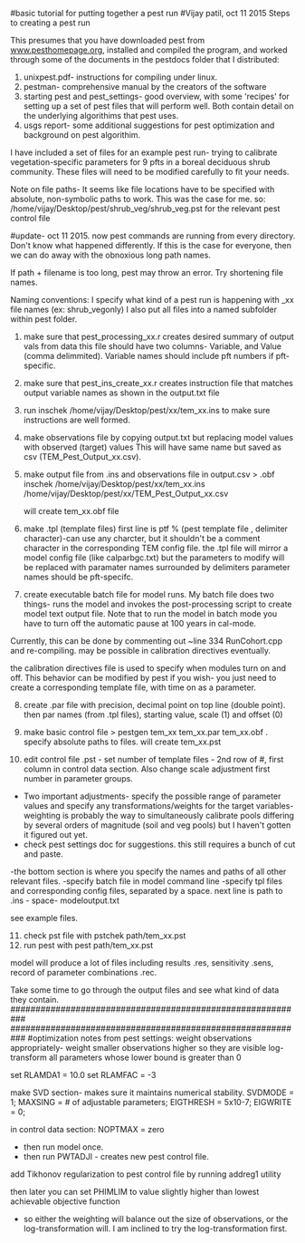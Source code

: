 #basic tutorial for putting together a pest run
#Vijay patil, oct 11 2015
Steps to creating a pest run

This presumes that you have downloaded pest from www.pesthomepage.org, installed and compiled the program, and worked through some of the documents in the pestdocs folder that I distributed:

1) unixpest.pdf- instructions for compiling under linux.
2) pestman- comprehensive manual by the creators of the software
3) starting pest and pest_settings- good overview, with some 'recipes' for setting up a set of pest files that will perform well. Both contain detail on the underlying algorithims that pest uses.
4) usgs report- some additional suggestions for pest optimization and background on pest algorithim.

I have included a set of files for an example pest run- trying to calibrate vegetation-specific parameters for 9 pfts in a boreal deciduous shrub community. These files will need to be modified carefully to fit your needs.

Note on file paths- 
It seems like file locations have to be specified with absolute, non-symbolic paths to work. 
This was the case for me. so: /home/vijay/Desktop/pest/shrub_veg/shrub_veg.pst for the relevant pest control file

#update- oct 11 2015. now pest commands are running from every directory. Don't know what happened differently. If this is the case for everyone, then we can do away with the obnoxious long path names.

If path + filename is too long, pest may throw an error. Try shortening file names.

Naming conventions:
I specify what kind of a pest run is happening with _xx file names (ex: shrub_vegonly)
I also put all files into a named subfolder within pest folder. 

1) make sure that pest_processing_xx.r creates desired summary of output vals from data
this file should have two columns- Variable, and Value (comma delimmited). 
Variable names should include pft numbers if pft-specific.

2) make sure that pest_ins_create_xx.r creates instruction file that matches output variable names as shown in the output.txt file

3) run inschek /home/vijay/Desktop/pest/xx/tem_xx.ins to make sure instructions are well formed.
4) make observations file by copying output.txt but replacing model values with observed (target) values
	This will have same name but saved as csv (TEM_Pest_Output_xx.csv).

5) make output file from .ins and observations file in output.csv > .obf
	inschek /home/vijay/Desktop/pest/xx/tem_xx.ins /home/vijay/Desktop/pest/xx/TEM_Pest_Output_xx.csv
	
	will create tem_xx.obf file
  
6) make .tpl (template files) 
	first line is ptf % (pest template file , delimiter character)-can use any charcter, but it shouldn't be a comment character in the corresponding TEM config file.
	the .tpl file will mirror a model config file (like calparbgc.txt)
	but the parameters to modify will be replaced with paramater names surrounded by delimiters
	parameter names should be pft-specifc.

7) create executable batch file for model runs. 
My batch file does two things- runs the model and invokes the post-processing script to create model text output file.
Note that to run the model in batch mode you have to turn off the automatic pause at 100 years in cal-mode.

Currently, this can be done by commenting out ~line 334 RunCohort.cpp and re-compiling.
may be possible in calibration directives eventually. 

the calibration directives file is used to specify when modules turn on and off. This behavior can be modified by pest if you wish- you just need to create a corresponding template file, with time on as a parameter.

8) create .par file with precision, decimal point on top line (double point). then par names (from .tpl files), starting value, scale (1) and offset (0)

9) make basic control file > pestgen tem_xx tem_xx.par tem_xx.obf . specify absolute paths to files. will create tem_xx.pst

10) edit control file .pst - set number of template files - 2nd row of #, first column in control data section. Also change scale adjustment first number in parameter groups. 

- Two important adjustments- specify the possible range of parameter values and specify any transformations/weights for the target variables- weighting is probably the way to simultaneously calibrate pools differing by several orders of magnitude (soil and veg pools) but I haven't gotten it figured out yet. 
- check pest settings doc for suggestions. this still requires a bunch of cut and paste. 

-the bottom section is where you specify the names and paths of all other relevant files.
   -specify batch file in model command line
   -specify tpl files and corresponding config files, separated by a space.
   next line is path to .ins - space- modeloutput.txt

see example files.

11) check pst file with pstchek path/tem_xx.pst
12) run pest with pest path/tem_xx.pst

model will produce a lot of files including results .res, sensitivity .sens, record of parameter combinations .rec.

Take some time to go through the output files and see what kind of data they contain.
###########################################################
###########################################################
#optimization notes from pest settings:
weight observations appropriately- weight smaller observations higher so they are visible
log-transform all parameters whose lower bound is greater than 0

set RLAMDA1 = 10.0
set RLAMFAC = -3

make SVD section- makes sure it maintains numerical stability.
SVDMODE = 1;
MAXSING = # of adjustable parameters;
EIGTHRESH = 5x10-7;
EIGWRITE = 0;

in control data section:
NOPTMAX = zero

- then run model once.
- then run PWTADJI - creates new pest control file.

add Tikhonov regularization to pest control file by running addreg1 utility

then later you can set PHIMLIM to value slightly higher than lowest achievable objective function

- so either the weighting will balance out the size of observations, or the log-transformation will. I am inclined to try the log-transformation first.
